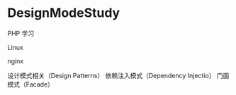 # DesignModeStudy
PHP 学习

Linux

nginx

设计模式相关（Design Patterns）
        依赖注入模式（Dependency Injectio）
        门面模式（Facade）

